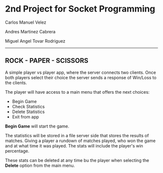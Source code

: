 # 2nd Project for Socket Programming

Carlos Manuel Velez

Andres Martinez Cabrera

Miguel Angel Tovar Rodriguez

---

## ROCK - PAPER - SCISSORS

A simple player vs player app, where the server connects two clients.
Once both players select their choice the server sends a response of Win/Loss
to the clients.

The player will have access to a main menu that offers the next choices:
- Begin Game
- Check Statistics
- Delete Statistics
- Exit from app

**Begin Game** will start the game.

The statistics will be stored in a file server side that stores the results of matches. Giving a player a rundown of
matches played, who won the game and at what time it was played.
The stats will include the player's win percentage.

These stats can be deleted at any time bu the player when selecting the **Delete** option from the main menu.
